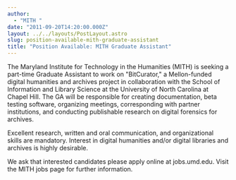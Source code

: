 ```yaml
---
author:
  - "MITH "
date: "2011-09-20T14:20:00.000Z"
layout: ../../layouts/PostLayout.astro
slug: position-available-mith-graduate-assistant
title: "Position Available: MITH Graduate Assistant"
---
```


The Maryland Institute for Technology in the Humanities (MITH) is seeking a part-time Graduate Assistant to work on "BitCurator," a Mellon-funded digital humanities and archives project in collaboration with the School of Information and Library Science at the University of North Carolina at Chapel Hill. The GA will be responsible for creating documentation, beta testing software, organizing meetings, corresponding with partner institutions, and conducting publishable research on digital forensics for archives.

Excellent research, written and oral communication, and organizational skills are mandatory. Interest in digital humanities and/or digital libraries and archives is highly desirable.

We ask that interested candidates please apply online at jobs.umd.edu. Visit the MITH jobs page for further information.
